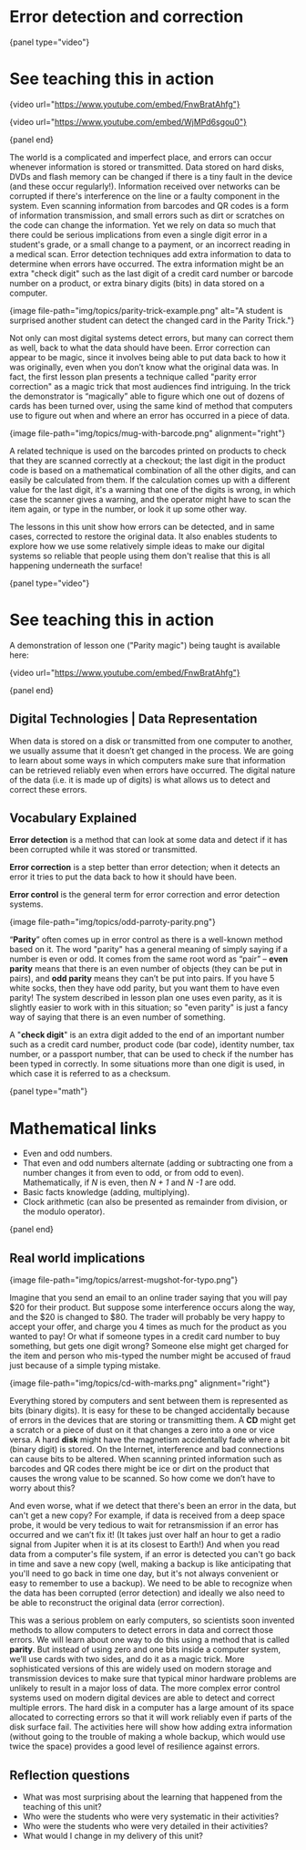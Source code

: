 # Error detection and correction

{panel type="video"}

# See teaching this in action

{video url="https://www.youtube.com/embed/FnwBratAhfg"}

{video url="https://www.youtube.com/embed/WjMPd6sgou0"}

{panel end}

The world is a complicated and imperfect place, and errors can occur whenever
information is stored or transmitted.
Data stored on hard disks, DVDs and flash memory can be changed if there is a
tiny fault in the device (and these occur regularly!).
Information received over networks can be corrupted if there's interference on
the line or a faulty component in the system.
Even scanning information from barcodes and QR codes is a form of information
transmission, and small errors such as dirt or scratches on the code can change
the information.
Yet we rely on data so much that there could be serious implications from even
a single digit error in a student's grade, or a small change to a payment, or
an incorrect reading in a medical scan.
Error detection techniques add extra information to data to determine when
errors have occurred.
The extra information might be an extra "check digit" such as the last digit of
a credit card number or barcode number on a product, or extra binary digits
(bits) in data stored on a computer.

{image file-path="img/topics/parity-trick-example.png" alt="A student is surprised another student can detect the changed card in the Parity Trick."}

Not only can most digital systems detect errors, but many can correct them as
well, back to what the data should have been.
Error correction can appear to be magic, since it involves being able to put
data back to how it was originally, even when you don’t know what the original
data was.
In fact, the first lesson plan presents a technique called "parity error
correction" as a magic trick that most audiences find intriguing.
In the trick the demonstrator is “magically” able to figure which one out of
dozens of cards has been turned over, using the same kind of method that
computers use to figure out when and where an error has occurred in a piece of
data.

{image file-path="img/topics/mug-with-barcode.png" alignment="right"}

A related technique is used on the barcodes printed on products to check that
they are scanned correctly at a checkout; the last digit in the product code is
based on a mathematical combination of all the other digits, and can easily be
calculated from them.
If the calculation comes up with a different value for the last digit, it's a
warning that one of the digits is wrong, in which case the scanner gives a
warning, and the operator might have to scan the item again, or type in the
number, or look it up some other way.

The lessons in this unit show how errors can be detected, and in same cases,
corrected to restore the original data.
It also enables students to explore how we use some relatively simple ideas to
make our digital systems so reliable that people using them don't realise that
this is all happening underneath the surface!

{panel type="video"}

# See teaching this in action

A demonstration of lesson one ("Parity magic") being taught is available here:

{video url="https://www.youtube.com/embed/FnwBratAhfg"}

{panel end}

## Digital Technologies | Data Representation

When data is stored on a disk or transmitted from one computer to another, we
usually assume that it doesn’t get changed in the process.
We are going to learn about some ways in which computers make sure that
information can be retrieved reliably even when errors have occurred.
The digital nature of the data (i.e. it is made up of digits) is what allows us
to detect and correct these errors.

## Vocabulary Explained

**Error detection** is a method that can look at some data and detect if it has
been corrupted while it was stored or transmitted.

**Error correction** is a step better than error detection; when it detects an
error it tries to put the data back to how it should have been.

**Error control** is the general term for error correction and error detection
systems.

{image file-path="img/topics/odd-parroty-parity.png"}

“**Parity**” often comes up in error control as there is a well-known method
based on it.
The word "parity" has a general meaning of simply saying if a number is even or
odd.
It comes from the same root word as “pair” – **even parity** means that there is
an even number of objects (they can be put in pairs), and **odd parity** means
they can’t be put into pairs.
If you have 5 white socks, then they have odd parity, but you want them to have
even parity!
The system described in lesson plan one uses even parity, as it is slightly
easier to work with in this situation; so "even parity" is just a fancy way of
saying that there is an even number of something.

A "**check digit**" is an extra digit added to the end of an important number
such as a credit card number, product code (bar code), identity number, tax
number, or a passport number, that can be used to check if the number has been
typed in correctly.
In some situations more than one digit is used, in which case it is referred to
as a checksum.

{panel type="math"}

# Mathematical links

-   Even and odd numbers.
-   That even and odd numbers alternate (adding or subtracting one from a number
    changes it from even to odd, or from odd to even).
    Mathematically, if *N* is even, then *N + 1* and *N -1* are odd.
-   Basic facts knowledge (adding, multiplying).
-   Clock arithmetic (can also be presented as remainder from division, or the
    modulo operator).

{panel end}

## Real world implications

{image file-path="img/topics/arrest-mugshot-for-typo.png"}

Imagine that you send an email to an online trader saying that you will pay $20
for their product.
But suppose some interference occurs along the way, and the $20 is changed to
$80.
The trader will probably be very happy to accept your offer, and charge you 4
times as much for the product as you wanted to pay!
Or what if someone types in a credit card number to buy something, but gets one
digit wrong?
Someone else might get charged for the item and person who mis-typed the number
might be accused of fraud just because of a simple typing mistake.

{image file-path="img/topics/cd-with-marks.png" alignment="right"}

Everything stored by computers and sent between them is represented as bits
(binary digits).
It is easy for these to be changed accidentally because of errors in the devices
that are storing or transmitting them.
A **CD** might get a scratch or a piece of dust on it that changes a zero into a
one or vice versa.
A hard **disk** might have the magnetism accidentally fade where a bit (binary
digit) is stored.
On the Internet, interference and bad connections can cause bits to be altered.
When scanning printed information such as barcodes and QR codes there might be
ice or dirt on the product that causes the wrong value to be scanned.
So how come we don’t have to worry about this?

And even worse, what if we detect that there's been an error in the data, but
can't get a new copy?
For example, if data is received from a deep space probe, it would be very
tedious to wait for retransmission if an error has occurred and we can’t fix it!
(It takes just over half an hour to get a radio signal from Jupiter when it is
at its closest to Earth!)
And when you read data from a computer's file system, if an error is detected
you can't go back in time and save a new copy (well, making a backup is like
anticipating that you'll need to go back in time one day, but it's not always
convenient or easy to remember to use a backup).
We need to be able to recognize when the data has been corrupted (error
detection) and ideally we also need to be able to reconstruct the original data (error correction).

This was a serious problem on early computers, so scientists soon invented
methods to allow computers to detect errors in data and correct those errors.
We will learn about one way to do this using a method that is called **parity**.
But instead of using zero and one bits inside a computer system, we’ll use
cards with two sides, and do it as a magic trick.
More sophisticated versions of this are widely used on modern storage and
transmission devices to make sure that typical minor hardware problems are
unlikely to result in a major loss of data.
The more complex error control systems used on modern digital devices are able
to detect and correct multiple errors.
The hard disk in a computer has a large amount of its space allocated to
correcting errors so that it will work reliably even if parts of the disk
surface fail.
The activities here will show how adding extra information (without going to the
trouble of making a whole backup, which would use twice the space) provides a
good level of resilience against errors.

## Reflection questions

- What was most surprising about the learning that happened from the teaching of this unit?
- Who were the students who were very systematic in their activities?
- Who were the students who were very detailed in their activities?
- What would I change in my delivery of this unit?

